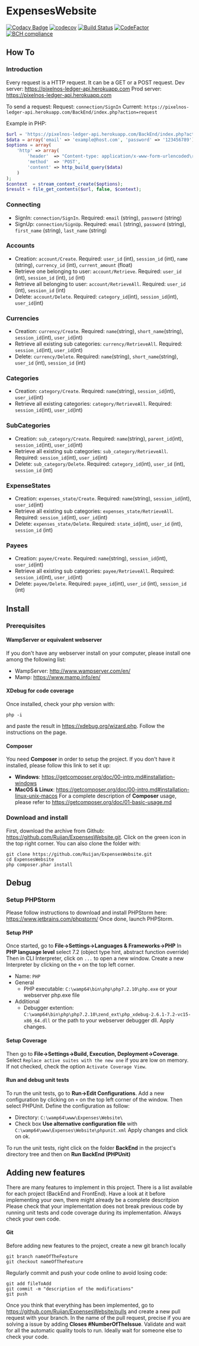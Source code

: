 # ExpensesWebsite

[![Codacy Badge](https://api.codacy.com/project/badge/Grade/8b559408f3724d8ab92307d7c18a1b8c)](https://app.codacy.com/app/rechenmann/ExpensesWebsite?utm_source=github.com&utm_medium=referral&utm_content=Ruijan/ExpensesWebsite&utm_campaign=Badge_Grade_Settings)
[![codecov](https://codecov.io/gh/Ruijan/ExpensesWebsite/branch/master/graph/badge.svg)](https://codecov.io/gh/Ruijan/ExpensesWebsite)
[![Build Status](https://travis-ci.org/Ruijan/ExpensesWebsite.svg?branch=master)](https://travis-ci.org/Ruijan/ExpensesWebsite)
[![CodeFactor](https://www.codefactor.io/repository/github/ruijan/expenseswebsite/badge)](https://www.codefactor.io/repository/github/ruijan/expenseswebsite)
[![BCH compliance](https://bettercodehub.com/edge/badge/Ruijan/ExpensesWebsite?branch=master)](https://bettercodehub.com/results/Ruijan/ExpensesWebsite)

## How To
### Introduction
Every request is a HTTP request. It can be a GET or a POST request. 
Dev server: https://pixelnos-ledger-api.herokuapp.com
Prod server: https://pixelnos-ledger-api.herokuapp.com

To send a request:
Request: `connection/SignIn`
Current: `https://pixelnos-ledger-api.herokuapp.com/BackEnd/index.php?action=request`

Example in PHP:
```php
$url = 'https://pixelnos-ledger-api.herokuapp.com/BackEnd/index.php?action=connection/SignIn';
$data = array('email' => 'example@host.com', 'password' => '123456789');
$options = array(
    'http' => array(
        'header'  => "Content-type: application/x-www-form-urlencoded\r\n",
        'method'  => 'POST',
        'content' => http_build_query($data)
    )
);
$context  = stream_context_create($options);
$result = file_get_contents($url, false, $context);
```

### Connecting
*   SignIn: `connection/SignIn`. Required: `email` (string), `password` (string)
*   SignUp: `connection/SignUp`. Required: `email` (string), `password` (string), `first_name` (string), `last_name` (string)

### Accounts
*   Creation: `account/Create`. Required: `user_id` (int), `session_id` (int), `name` (string), `currency_id` (int), `current_amount` (float)
*   Retrieve one belonging to user: `account/Retrieve`. Required: `user_id` (int), `session_id` (int), `id` (int)
*   Retrieve all belonging to user: `account/RetrieveAll`. Required: `user_id` (int), `session_id` (int)
*   Delete: `account/Delete`. Required:  `category_id`(int), `session_id`(int), `user_id`(int)

### Currencies
*   Creation: `currency/Create`. Required: `name`(string),  `short_name`(string), `session_id`(int), `user_id`(int)
*   Retrieve all existing sub categories: `currency/RetrieveAll`. Required: `session_id`(int), `user_id`(int)
*   Delete: `currency/Delete`. Required:   `name`(string),  `short_name`(string), `user_id` (int), `session_id` (int)

### Categories
*   Creation: `category/Create`. Required: `name`(string), `session_id`(int), `user_id`(int)
*   Retrieve all existing categories: `category/RetrieveAll`. Required: `session_id`(int), `user_id`(int)

### SubCategories
*   Creation: `sub_category/Create`. Required: `name`(string),  `parent_id`(int), `session_id`(int), `user_id`(int)
*   Retrieve all existing sub categories: `sub_category/RetrieveAll`. Required: `session_id`(int), `user_id`(int)
*   Delete: `sub_category/Delete`. Required:  `category_id`(int), `user_id` (int), `session_id` (int)

### ExpenseStates
*   Creation: `expenses_state/Create`. Required: `name`(string),   `session_id`(int), `user_id`(int)
*   Retrieve all existing sub categories: `expenses_state/RetrieveAll`. Required: `session_id`(int), `user_id`(int)
*   Delete: `expenses_state/Delete`. Required:  `state_id`(int), `user_id` (int), `session_id` (int)

### Payees
*   Creation: `payee/Create`. Required: `name`(string),  `session_id`(int), `user_id`(int)
*   Retrieve all existing sub categories: `payee/RetrieveAll`. Required: `session_id`(int), `user_id`(int)
*   Delete: `payee/Delete`. Required:  `payee_id`(int), `user_id` (int), `session_id` (int)


## Install

### Prerequisites

#### WampServer or equivalent webserver
If you don't have any webserver install on your computer, please install one among the following list:
*   WampServer: http://www.wampserver.com/en/
*   Mamp: https://www.mamp.info/en/

#### XDebug for code coverage
Once installed, check your php version with:
```
php -i
```
and paste the result in https://xdebug.org/wizard.php. Follow the instructions on the page.

#### Composer
You need **Composer** in order to setup the project. If you don't have it installed, please follow this link to set it up:
*   **Windows**: https://getcomposer.org/doc/00-intro.md#installation-windows
*   **MacOS & Linux**: https://getcomposer.org/doc/00-intro.md#installation-linux-unix-macos
For a complete description of **Composer** usage, please refer to https://getcomposer.org/doc/01-basic-usage.md

### Download and install
First, download the archive from Github: https://github.com/Ruijan/ExpensesWebsite.git. Click on the green icon in the top right corner. You can also clone the folder with:
```
git clone https://github.com/Ruijan/ExpensesWebsite.git
cd ExpensesWebsite
php composer.phar install
```

## Debug
### Setup PHPStorm
Please follow instructions to download and install PHPStorm here: https://www.jetbrains.com/phpstorm/
Once done, launch PHPStorm.

#### Setup PHP
Once started, go to **File->Settings->Languages & Frameworks->PHP**
In **PHP language level** select 7.2 (object type hint, abstract function override)
Then in CLI Interpreter, click on `...` to open a new window.
Create a new Interpreter by clicking on the `+` on the top left corner.
*   Name: `PHP`
* General
  * PHP executable: `C:\wamp64\bin\php\php7.2.10\php.exe` or your webserver php.exe file
* Additional
  * Debugger extention: `C:\wamp64\bin\php\php7.2.10\zend_ext\php_xdebug-2.6.1-7.2-vc15-x86_64.dll` or the path to your webserver debugger dll.
Apply changes.

#### Setup Coverage
Then go to **File->Settings->Build, Execution, Deployment->Coverage**. Select `Replace active suites with the new one` if you are low on memory. If not checked, check the option `Activate Coverage View`. 

#### Run and debug unit tests
To run the unit tests, go to **Run->Edit Configurations**. Add a new configuration by clicking on `+` on the top left corner of the window. Then select PHPUnit. Define the configuration as follow:
*   Directory: `C:\wamp64\www\Expenses\Website\`
*   Check box **Use alternative configuration file** with `C:\wamp64\www\Expenses\Website\phpunit.xml`
Apply changes and click on ok.

To run the unit tests, right click on the folder **BackEnd** in the project's directory tree and then on **Run BackEnd (PHPUnit)**

## Adding new features
There are many features to implement in this project. There is a list available for each project (BackEnd and FrontEnd). Have a look at it before implementing your own, there might already be a complete descritpion
Please check that your implementation does not break previous code by running unit tests and code coverage during its implementation. Always check your own code.

#### Git
Before adding new features to the project, create a new git branch locally
```
git branch nameOfTheFeature
git checkout nameOfTheFeature
```
Regularly commit and push your code online to avoid losing code:
```
git add fileToAdd
git commit -m "description of the modifications"
git push
```
Once you think that everything has been implemented, go to https://github.com/Ruijan/ExpensesWebsite/pulls and create a new pull request with your branch. In the name of the pull request, precise if you are solving a issue by adding **Closes #NumberOfTheIssue**. Validate and wait for all the automatic quality tools to run. Ideally wait for someone else to check your code.
